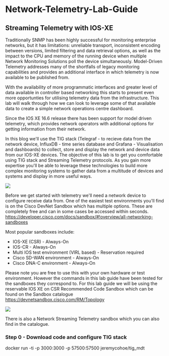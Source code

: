 # Network-Telemetry-Lab-Guide

## Streaming Telemetry with IOS-XE

Traditionally SNMP has been highly successful for monitoring enterprise networks, but it has limitations: unreliable transport, inconsistent encoding between versions, limited filtering and data retrieval options, as well as the impact to the CPU and memory of the running device when multiple Network Monitoring Solutions poll the device simultaneously. Model-Driven Telemetry addresses many of the shortfalls of legacy monitoring capabilities and provides an additional interface in which telemetry is now available to be published from.

With the availability of more programmatic interfaces and greater level of data available in controller based networking this starts to present even more opportunties for utilising telemetry data from the infrastructure. This lab will walk through how we can look to leverage some of that available data to create a simple network operations centre dashboard.

Since the IOS XE 16.6 release there has been support for model driven telemetry, which provides network operators with additional options for getting information from their network.

In this blog we'll use the TIG stack (Telegraf - to recieve data from the network device, InfluxDB - time series database and Grafana - Visualisation and dashboards) to collect, store and display the network and device data from our IOS-XE devices. The objective of this lab is to get you comfortable using TIG stack and Streaming Telemetry protocols. As you gain more expertise you'll be able to leverage these technologies to build more complex monitoring systems to gather data from a multitude of devices and systems and display in more useful ways.

![](https://github.com/sttrayno/Network-Telemetry-Lab-Guide/blob/master/images/tigstack.png?raw=true)

Before we get started with telemetry we'll need a network device to configure receive data from. One of the easiest test environments you'll find is on the Cisco DevNet Sandbox which has multiple options. These are completely free and can in some cases be accessed within seconds. https://developer.cisco.com/docs/sandbox/#!overview/all-networking-sandboxes

Most popular sandboxes include:

- IOS-XE (CSR) - Always-On
- IOS-CR - Always-On
- Multi IOS test environment (VIRL based) - Reservation required
- Cisco SD-WAN environment - Always-On
- Cisco DNA-C environment - Always-On

Please note you are free to use this with your own hardware or test environment. However the commands in this lab guide have been tested for the sandboxes they correspond to. For this lab guide we will be using the reservable IOS XE on CSR Recommended Code Sandbox which can be found on the Sandbox catalogue https://devnetsandbox.cisco.com/RM/Topology

![](https://github.com/sttrayno/Ansible-Lab-Guide/blob/master/images/sandbox-screen.png)

There is also a Network Streaming Telemetry sandbox which you can also find in the catalogue.

### Step 0 - Download code and configure TIG stack



 docker run -ti -p 3000:3000 -p 57500:57500 jeremycohoe/tig_mdt


